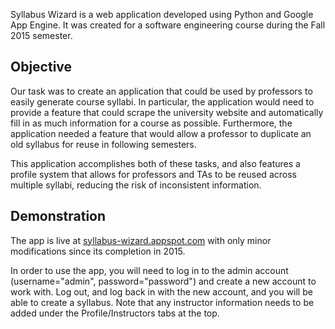 Syllabus Wizard is a web application developed using Python and Google App Engine. It was created for a software engineering course during the Fall 2015 semester.

## Objective
Our task was to create an application that could be used by professors to easily generate course syllabi. In particular, the application would need to provide a feature that could scrape the university website and automatically fill in as much information for a course as possible. Furthermore, the application needed a feature that would allow a professor to duplicate an old syllabus for reuse in following semesters.

This application accomplishes both of these tasks, and also features a profile system that allows for professors and TAs to be reused across multiple syllabi, reducing the risk of inconsistent information.

## Demonstration
The app is live at [syllabus-wizard.appspot.com](https://syllabus-wizard.appspot.com/) with only minor modifications since its completion in 2015.

In order to use the app, you will need to log in to the admin account (username="admin", password="password") and create a new account to work with. Log out, and log back in with the new account, and you will be able to create a syllabus. Note that any instructor information needs to be added under the Profile/Instructors tabs at the top.
